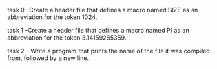 task 0 -Create a header file that defines a macro named SIZE as an abbreviation for the token 1024.

task 1 -Create a header file that defines a macro named PI as an abbreviation for the token 3.14159265359.

task 2 - Write a program that prints the name of the file it was compiled from, followed by a new line.

